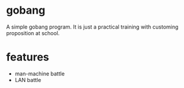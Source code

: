 # gobang
A simple gobang program. It is just a practical training with customing proposition at school.

# features
- man-machine battle
- LAN battle
